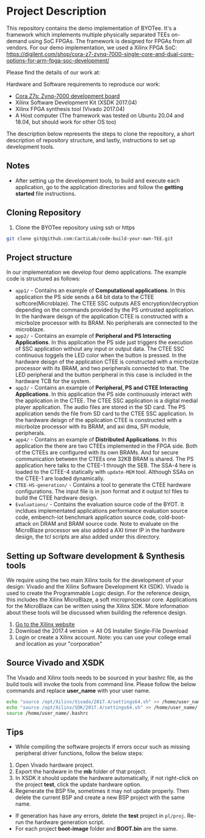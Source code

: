 # Project Description
This repository contains the demo implementation of BYOTee. It's a framework which implements multiple physically separated TEEs on-demand using SoC FPGAs. The framework is designed for FPGAs from all vendors. For our demo implementation, we used a Xilinx FPGA SoC: https://digilent.com/shop/cora-z7-zynq-7000-single-core-and-dual-core-options-for-arm-fpga-soc-development/

Please find the details of our work at: 

Hardware and Software requirements to reproduce our work:

* [Cora Z7s: Zynq-7000 development board](https://digilent.com/shop/cora-z7-zynq-7000-single-core-and-dual-core-options-for-arm-fpga-soc-development/)
* Xilinx Software Development Kit (XSDK 2017.04)
* Xilinx FPGA synthesis tool (Vivado 2017.04)
* A Host computer (The framework was tested on Ubuntu 20.04 and 18.04, but should work for other OS too)

The description below represents the steps to clone the repository, a short description of repository structure, and lastly, instructions to set up development tools.

## Notes
* After setting up the development tools, to build and execute each application, go to the application directories and follow the **getting started** file instructions.


## Cloning Repository


1. Clone the BYOTee repository using ssh or https 
```bash
git clone git@github.com:CactiLab/code-build-your-own-TEE.git
``` 

## Project structure
In our implementation we develop four demo applications. The example code is structured as follows:
* `app1/` - Contains an example of **Computational applications**. In this application the PS side sends a 64 bit data to the CTEE softcore(Microblaze). The CTEE SSC outputs AES encryption/decryption depending on the commands provided by the PS untrusted application.
In the hardware deisgn of the application CTEE is constructed with a micrbolze processor with its BRAM.
No peripherals are connected to the microblaze.
* `app2/` - Contains an example of **Peripheral and PS Interacting Applications**. In this application the PS side just triggers the execution of SSC application without any input or output data. The CTEE SSC continuous toggels the LED color when the button is pressed.
In the hardware deisgn of the application CTEE is constructed with a micrbolze processor with its BRAM, and two peripherals connected to that.
The LED peripheral and the button peripheral in this case is included in the hardware TCB for the system.
* `app3/` - Contains an example of **Peripheral, PS and CTEE Interacting Applications**. In this application the PS side continuously interact with the application in the CTEE. The CTEE SSC application is a digital medial player application.
The audio files are stored in the SD card. The PS application sends the file from SD card to the CTEE SSC application.
In the hardware deisgn of the application CTEE is constructed with a micrbolze processor with its BRAM, and axi dma, SPI module, peripherals.
* `app4/` - Contains an example of **Distributed Applications**. In this application the there are two CTEEs implemented in the FPGA side. Both of the CTEEs are configured with its own BRAMs. And for secure communication between the CTEEs one 32KB BRAM is shared.
The PS application here talks to the CTEE-1 through the SEB. The SSA-4 here is loaded to the CTEE-4 statically with `update-MEM` tool. Although SSAs on the CTEE-1 are loaded dynamically.
* `CTEE-HS-generation/` - Contains a tool to generate the CTEE hardware configurations. The input file is in json format and it output tcl files to build the CTEE hardware design.
* `Evaluations/` - Contains the evaluation source code of the BYOT. It incldues implementated applications performance evaluation source code, embench-iot benchmark application source code, cold-boot-attack on DRAM and BRAM source code. Note to evaluate on the MicroBlaze processor we also added a AXI timer IP in the hardware design, the tcl scripts are also added under this directory.

## Setting up Software development & Synthesis tools
We require using the two main Xilinx tools for the development of your
design: Vivado and the Xilinx Software Development Kit (SDK). Vivado is used to create the
Programmable Logic design. For the reference design, this includes the Xilinx MicroBlaze, a soft
microprocessor core. Applications for the MicroBlaze can be written using the Xilinx SDK. More
information about these tools will be discussed when building the reference design.

 1. [Go to the Xilinx website](https://www.xilinx.com/support/download/index.html/content/xilinx/en/downloadNav/vivado-design-tools/archive.html)
 2. Download the 2017.4 version -> All OS Installer Single-File Download
 3. Login or create a Xilinx account. Note: you can use your college email and location as your "corporation"

## Source Vivado and XSDK
The Vivado and Xilinx tools needs to be sourced in your bashrc file, as the build tools will invoke the tools from command line. Please follow the below commands and replace **user_name** with your user name.
```bash
echo "source /opt/Xilinx/Vivado/2017.4/settings64.sh" >> /home/user_name/.bashrc
echo "source /opt/Xilinx/SDK/2017.4/settings64.sh" >> /home/user_name/.bashrc
source /home/user_name/.bashrc
```
## Tips
* While compiling the software projects if errors occur such as missing peripheral driver functions, follow the below steps:
1. Open Vivado hardware project.
2. Export the hardware in the **mb** folder of that project.
3. In XSDK it should update the hardware automatically, if not right-click on the project **test**, click the update hardware option.
4. Regenerate the BSP file, sometimes it may not update properly. Then delete the current BSP and create a new BSP project with the same name.

* If  generation has have any errors, delete the **test** project in ``pl/proj``. Re-run the hardware generation script.
* For each project **boot-image** folder and **BOOT.bin** are the same.

 <!--- 
 * `boot-image/` - Contains a stock FSBL, `image.ub`, and `u-boot.elf` for booting the project on the board. The stock FSBL is only provided for the purposes of making the `miPod.bin`, since `bootgen` requires you provide a bootloader when creating a `.bin` image.
 * `mb/` - Contains BYOT runtime and example SSC running on the soft-core MicroBlaze. See [BYOT README](mb/README.md)
 * `Untrusted_app/` - Contains example Untrusted_app project for running the Linux-side miPoUntrusted_appd driver. See [Untrusted_app README](Untrusted_app/README.md)
 * `pl/` - Contains example PL implementation with soft-core MicroBlaze and audio codec. See [PL README](pl/README.md)
 * `tools/` - Contains example provisioning tools. See [tools README](tools/README.md)
 * `vivado-boards/` - Contains Vivado libraries for the board

 * `MB_files/` - Contains testing Microblaze files. These are example files for testing purpose.


## Helpful commands with Mb-gcc [run this commands in the Mb_files folder]
1. `Testing with Object files`
 * mb-gcc -c -nostdlib -static -Wall -Wl,--gc-sections -Wl,--no-relax -O0 -mlittle-endian -mcpu=v10.0 -mxl-soft-mul test1.c -o test.o
 * mb-objcopy --dump-section .text=test test.o
 * Move the `test` file from this folder to `/tools/global_provisioning/audio/` folder after step 8 from getting started

2. `Testing with Multiple Files and generate elf and dump`
 * mb-gcc -nostdlib  -Wall -Wl,--gc-sections -Wl,--no-relax -O0 -mlittle-endian -mcpu=v10.0 -mxl-soft-mul test2LD.c test1LD.c -o final.elf
 * mb-objcopy --dump-section .text=ltest5 final.elf

3. `Testing with generating two object files and combile with mb-ld to generate elf file then dump` [ -EL to set as little endian ]
 * mb-gcc -c -nostdlib -static -Wall -Wl,--gc-sections -Wl,--no-relax -O0 -mlittle-endian -mcpu=v10.0 -mxl-soft-mul test1.c -o test.o
 * mb-gcc -c -nostdlib -static -Wall -Wl,--gc-sections -Wl,--no-relax -O0 -mlittle-endian -mcpu=v10.0 -mxl-soft-mul test2.c -o test.o
 * mb-ld -EL -o final obj.o obj2.o
4. `Others`
 * mb-objcopy -O binary --only-section=.text --only-section=.data test.o test [ to dump the code and data section together ]
5. `Custom Linker`
 * mb-gcc -nostdlib -Wall -Wl,-T -Wl,./test.ld -Wl,--gc-sections -Wl,--no-relax -O0 -mlittle-endian -mcpu=v10.0 -mxl-soft-mul test1LD.c test2LD.c -o final.elf
6. `Linking with elf [did not work] `
 * mb-gcc -nostdlib -Wall -Wl,-T -Wl,./test.ld -Wl,--gc-sections -Wl,--no-relax -O0 -mlittle-endian -mcpu=v10.0 -mxl-soft-mul -L "/home/tomal/Desktop/BUILDTEEcode/mitre/2020-ectf-insecure-example/mb/drm_audio_fw/Debug/" -ldrm_audio_fw test1LD.c test2LD.c -o final.elf
7. `Define ssc section with user code and use firmware libraries (With constant data we need to dump the ordata section as well)`
 * mb-objcopy -O binary --only-section=.ssc --only-section=.data --only-section=.rodata LED_SSC.elf led
--->
